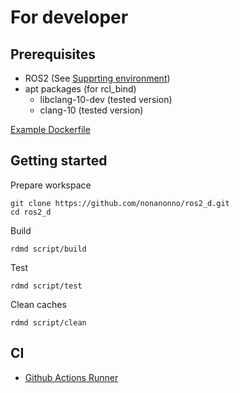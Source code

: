 # For developer

## Prerequisites

- ROS2 (See [Supprting environment](../README.md#supporting-environments))
- apt packages (for rcl_bind)
    - libclang-10-dev (tested version)
    - clang-10 (tested version)

[Example Dockerfile](https://gist.github.com/nonanonno/f5b4654f651807a3293f59cb91f40a12)

## Getting started

Prepare workspace

```shell
git clone https://github.com/nonanonno/ros2_d.git
cd ros2_d
```

Build

```shell
rdmd script/build
```

Test

```shell
rdmd script/test
```

Clean caches

```shell
rdmd script/clean
```

## CI

- [Github Actions Runner](https://github.com/nonanonno/ros2_runner)

